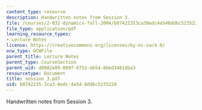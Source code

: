 ```yaml
---
content_type: resource
description: Handwritten notes from Session 3.
file: /courses/2-032-dynamics-fall-2004/b07422353ca38edc4a548dd6c523522d_session_3.pdf
file_type: application/pdf
learning_resource_types:
- Lecture Notes
license: https://creativecommons.org/licenses/by-nc-sa/4.0/
ocw_type: OCWFile
parent_title: Lecture Notes
parent_type: CourseSection
parent_uid: d0882e89-0897-6753-eb54-8bed3461dba3
resourcetype: Document
title: session_3.pdf
uid: b0742235-3ca3-8edc-4a54-8dd6c523522d
---
```

Handwritten notes from Session 3.